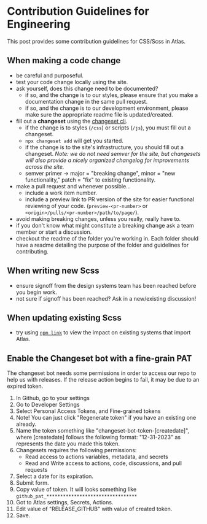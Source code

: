 # Contribution Guidelines for Engineering

This post provides some contribution guidelines for CSS/Scss in Atlas.

## When making a code change

- be careful and purposeful.
- test your code change locally using the site.
- ask yourself, does this change need to be documented?
  - if so, and the change is to our styles, please ensure that you make a documentation change in the same pull request.
  - if so, and the change is to our development environment, please make sure the appropriate readme file is updated/created.
- fill out a **changeset** using the [changeset cli](https://github.com/atlassian/changesets/blob/main/docs/intro-to-using-changesets.md).
  - if the change is to styles (`/css`) or scripts (`/js`), you must fill out a changeset.
  - `npx changeset add` will get you started.
  - if the change is to the site's infrastructure, you should fill out a changeset. _Note: we do not need semver for the site, but changesets will also provide a nicely organized changelog for improvements across the site._
  - semver primer -> major = "breaking change", minor = "new functionality," patch = "fix" to existing functionality.
- make a pull request and whenever possible...
  - include a work item number.
  - include a preview link to PR version of the site for easier functional reviewing of your code. (`preview-<pr-number>` or `<origin>/pulls/<pr-number>/path/to/page/`).
- avoid making breaking changes, unless you really, really have to.
- if you don't know what might constitute a breaking change ask a team member or start a discussion.
- checkout the readme of the folder you're working in. Each folder should have a readme detailing the purpose of the folder and guidelines for contributing.

## When writing new Scss

- ensure signoff from the design systems team has been reached before you begin work.
- not sure if signoff has been reached? Ask in a new/existing discussion!

## When updating existing Scss

- try using [`npm link`](https://docs.npmjs.com/cli/v7/commands/npm-link) to view the impact on existing systems that import Atlas.

## Enable the Changeset bot with a fine-grain PAT

The changeset bot needs some permissions in order to access our repo to help us with releases. If the release action begins to fail, it may be due to an expired token.

1. In Github, go to your settings
1. Go to Developer Settings
1. Select Personal Access Tokens, and Fine-grained tokens
1. Note! You can just click "Regenerate token" if you have an existing one already.
1. Name the token something like "changeset-bot-token-[createdate]", where [createdate] follows the following format: "12-31-2023" as represents the date you made this token.
1. Changesets requires the following permissions:
   - Read access to actions variables, metadata, and secrets
   - Read and Write access to actions, code, discussions, and pull requests
1. Select a date for its expiration.
1. Submit form.
1. Copy value of token. It will looks something like `github_pat_*********************************`
1. Got to Atlas settings, Secrets, Actions.
1. Edit value of "RELEASE_GITHUB" with value of created token.
1. Save.
